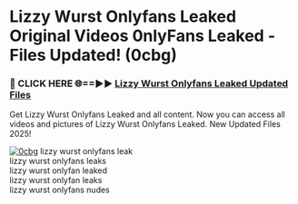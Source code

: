 # Lizzy Wurst Onlyfans Leaked Original Videos 0nlyFans Leaked - Files Updated! (0cbg)

<h3>🔴 CLICK HERE 🌐==►► <a href="https://tinyurl.com/2wckxsce" rel="nofollow">Lizzy Wurst Onlyfans Leaked Updated Files</a></h3>

Get Lizzy Wurst Onlyfans Leaked and all content. Now you can access all videos and pictures of Lizzy Wurst Onlyfans Leaked. New Updated Files 2025!

[![0cbg](https://i.imgur.com/AFduVYN.gif)](https://tinyurl.com/2wckxsce)
lizzy wurst onlyfans leak<br>
lizzy wurst onlyfans leaks<br>
lizzy wurst onlyfan leaked<br>
lizzy wurst onlyfan leaks<br>
lizzy wurst onlyfans nudes